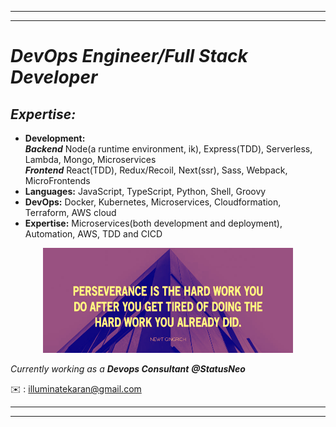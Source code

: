 <hr />
<hr />

# _DevOps Engineer/Full Stack Developer_ 


## _Expertise:_

- <strong>Development:</strong> <br/>
_**Backend**_ Node(a runtime environment, ik), Express(TDD), Serverless, Lambda, Mongo, Microservices <br/>
_**Frontend**_ React(TDD), Redux/Recoil, Next(ssr), Sass, Webpack, MicroFrontends
- <strong>Languages:</strong> JavaScript, TypeScript, Python, Shell, Groovy
- <strong>DevOps:</strong> Docker, Kubernetes, Microservices, Cloudformation, Terraform, AWS cloud
- <strong>Expertise:</strong> Microservices(both development and deployment), Automation, AWS, TDD and CICD



<p align="center"><img width="400"src="https://github.com/karankumarshreds/karankumarshreds/blob/main/persevere.jpg"/></p> 

_Currently working as a <strong>Devops Consultant</strong> __@StatusNeo___

✉️ : illuminatekaran@gmail.com
<br />
<hr />
<hr />

